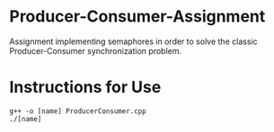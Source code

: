 # Producer-Consumer-Assignment

Assignment implementing semaphores in order to solve the classic Producer-Consumer synchronization problem.

# Instructions for Use
```
g++ -o [name] ProducerConsumer.cpp
./[name]
```

